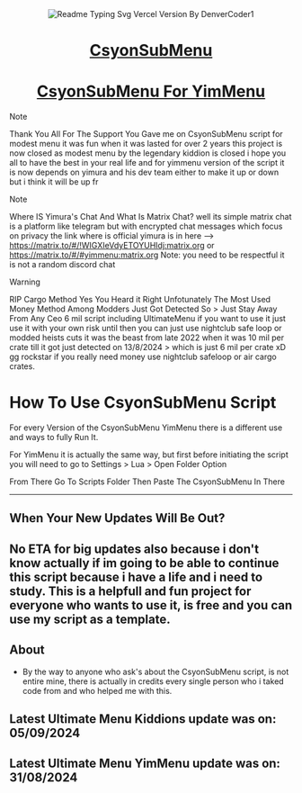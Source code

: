 <div align="center">
  <img src="https://readme-typing-svg.vercel.app?font=Fira+Code&pause=1000&random=false&width=435&lines=Best+OP+Script+for+YimMenu;overpowered+Script+Csyon+SubMenu" alt="Readme Typing Svg Vercel Version By DenverCoder1"></a>
</div>

<div align="center">
  <h1><a href="">CsyonSubMenu</a></h1>
</div>

<div align="center">
  <h1><a href="https://discord.gg/6X9EfyKgHX">CsyonSubMenu For YimMenu</a></h1>
</div>

> [!NOTE]  
> Thank You All For The Support You Gave me on CsyonSubMenu script for modest menu it was fun when it was lasted for over 2 years this project is now closed as modest menu by the legendary kiddion is closed i hope you all to have the best in your real life and for yimmenu version of the script it is now depends on yimura and his dev team either to make it up or down but i think it will be up fr

> [!NOTE]  
> Where IS Yimura's Chat And What Is Matrix Chat?
> well its simple matrix chat is a platform like telegram but with encrypted chat messages which focus on privacy
> the link where is official yimura is in here --> https://matrix.to/#/!WIGXIeVdyETOYUHIdj:matrix.org or https://matrix.to/#/#yimmenu:matrix.org
> Note: you need to be respectful it is not a random discord chat


> [!WARNING]  
> RIP Cargo Method 
> Yes You Heard it Right Unfotunately The Most Used Money Method Among Modders Just Got Detected So > Just Stay Away From Any Ceo 6 mil script including UltimateMenu if you want to use it just use it with your own risk 
> until then you can just use nightclub safe loop or modded heists cuts 
> it was the beast from late 2022 when it was 10 mil per crate till it got just detected on 13/8/2024 > which is just 6 mil per crate xD gg rockstar if you really need money use nightclub safeloop or air cargo crates.

# How To Use CsyonSubMenu Script
For every Version of the CsyonSubMenu YimMenu there is a different use and ways to fully Run It. 

For YimMenu it is actually the same way, but first before initiating the script you will need to go to Settings > Lua > Open Folder Option 

From There Go To Scripts Folder Then Paste The CsyonSubMenu In There

--------------------------------------------------------------------------------------------------
## When Your New Updates Will Be Out?
No ETA for big updates also because i don't know actually if im going to be able to continue this script because i have a life and i need to study. This is a helpfull and fun project for everyone who wants to use it, is free and you can use my script as a template.
--------------------------------------------------------------------------------------------------
## About
-  By the way to anyone who ask's about the CsyonSubMenu script, is not entire mine, there is actually in credits every single person who i taked code from and who helped me with this.
## Latest Ultimate Menu Kiddions update was on: 05/09/2024
## Latest Ultimate Menu YimMenu update was on: 31/08/2024
